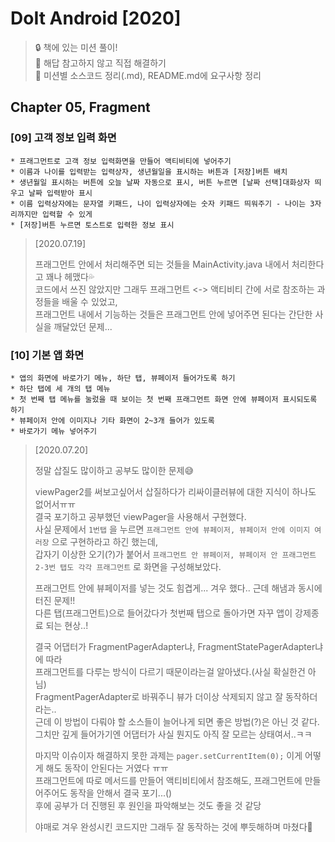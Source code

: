 # DoIt Android [2020]
> :lock: 책에 있는 미션 풀이!  
> :key: 해답 참고하지 않고 직접 해결하기  
> :key: 미션별 소스코드 정리(.md), README.md에 요구사항 정리  

## Chapter 05, Fragment

### [09] 고객 정보 입력 화면
```
* 프래그먼트로 고객 정보 입력화면을 만들어 액티비티에 넣어주기  
* 이름과 나이를 입력받는 입력상자, 생년월일을 표시하는 버튼과 [저장]버튼 배치  
* 생년월일 표시하는 버튼에 오늘 날짜 자동으로 표시, 버튼 누르면 [날짜 선택]대화상자 띄우고 날짜 입력받아 표시  
* 이름 입력상자에는 문자열 키패드, 나이 입력상자에는 숫자 키패드 띄워주기 - 나이는 3자리까지만 입력할 수 있게  
* [저장]버튼 누르면 토스트로 입력한 정보 표시  
```
> [2020.07.19]  
>  
> 프래그먼트 안에서 처리해주면 되는 것들을 MainActivity.java 내에서 처리한다고 꽤나 헤맸다:sweat_drops:  
> 코드에서 쓰진 않았지만 그래두 프래그먼트 <-> 액티비티 간에 서로 참조하는 과정들을 배울 수 있었고,  
> 프래그먼트 내에서 기능하는 것들은 프래그먼트 안에 넣어주면 된다는 간단한 사실을 깨달았던 문제...  

### [10] 기본 앱 화면
```
* 앱의 화면에 바로가기 메뉴, 하단 탭, 뷰페이저 들어가도록 하기
* 하단 탭에 세 개의 탭 메뉴 
* 첫 번째 탭 메뉴를 눌렀을 때 보이는 첫 번째 프래그먼트 화면 안에 뷰페이저 표시되도록 하기
* 뷰페이저 안에 이미지나 기타 화면이 2~3개 들어가 있도록
* 바로가기 메뉴 넣어주기
```
> [2020.07.20]
>  
> 정말 삽질도 많이하고 공부도 많이한 문제:sweat_smile:  
>   
> viewPager2를 써보고싶어서 삽질하다가 리싸이클러뷰에 대한 지식이 하나도 없어서ㅠㅠ  
> 결국 포기하고 공부했던 viewPager을 사용해서 구현했다.  
> 사실 문제에서 `1번탭` 을 누르면 `프래그먼트 안에 뷰페이저, 뷰페이저 안에 이미지 여러장` 으로 구현하라고 하긴 했는데,  
> 갑자기 이상한 오기(?)가 붙어서 `프래그먼트 안 뷰페이저, 뷰페이저 안 프래그먼트` `2-3번 탭도 각각 프래그먼트` 로 화면을 구성해보았다.  
>  
> 프래그먼트 안에 뷰페이저를 넣는 것도 힘겹게... 겨우 했다.. 근데 해냄과 동시에 터진 문제!!  
> 다른 탭(프래그먼트)으로 들어갔다가 첫번째 탭으로 돌아가면 자꾸 앱이 강제종료 되는 현상..!  
>  
> 결국 어댑터가 FragmentPagerAdapter냐, FragmentStatePagerAdapter냐에 따라  
> 프래그먼트를 다루는 방식이 다르기 때문이라는걸 알아냈다.(사실 확실한건 아님)  
> FragmentPagerAdapter로 바꿔주니 뷰가 더이상 삭제되지 않고 잘 동작하더라는..  
> 근데 이 방법이 다뤄야 할 소스들이 늘어나게 되면 좋은 방법(?)은 아닌 것 같다.  
> 그치만 깊게 들어가기엔 어댑터가 사실 뭔지도 아직 잘 모르는 상태여서..ㅋㅋ  
>  
> 마지막 이슈이자 해결하지 못한 과제는 `pager.setCurrentItem(0);` 이게 어떻게 해도 동작이 안된다는 거였다 ㅠㅠ  
> 프래그먼트에 따로 메서드를 만들어 액티비티에서 참조해도, 프래그먼트에 만들어주어도 동작을 안해서 결국 포기...()  
> 후에 공부가 더 진행된 후 원인을 파악해보는 것도 좋을 것 같당  
>  
> 야매로 겨우 완성시킨 코드지만 그래두 잘 동작하는 것에 뿌듯해하며 마쳤다:sparkling_heart:  
